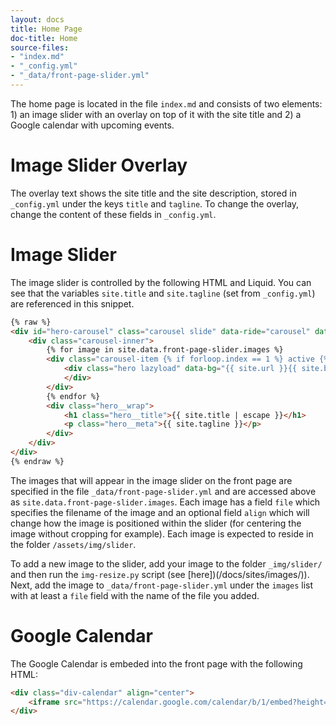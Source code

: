 ```yaml
---
layout: docs
title: Home Page
doc-title: Home
source-files:
- "index.md"
- "_config.yml"
- "_data/front-page-slider.yml"
---
```


The home page is located in the file `index.md` and consists of two elements: 1) an image slider with an overlay on top of it with the site title and 2) a Google calendar with upcoming events.

# Image Slider Overlay

The overlay text shows the site title and the site description, stored in `_config.yml` under the keys `title` and `tagline`. To change the overlay, change the content of these fields in `_config.yml`.

# Image Slider

The image slider is controlled by the following HTML and Liquid. You can see that the variables `site.title` and `site.tagline` (set from `_config.yml`) are referenced in this snippet.
```html
{% raw %}
<div id="hero-carousel" class="carousel slide" data-ride="carousel" data-pause="false" data-interval="7000">
    <div class="carousel-inner">
        {% for image in site.data.front-page-slider.images %}
        <div class="carousel-item {% if forloop.index == 1 %} active {% endif %}">
            <div class="hero lazyload" data-bg="{{ site.url }}{{ site.baseurl }}/assets/img/slider/{{ image.file }}" {% if image.align %}style="background-position: {{ image.align }};"{% endif %}>
            </div>
        </div>
        {% endfor %}
        <div class="hero__wrap">
            <h1 class="hero__title">{{ site.title | escape }}</h1>
            <p class="hero__meta">{{ site.tagline }}</p>
        </div>
    </div>
</div>
{% endraw %}
```

The images that will appear in the image slider on the front page are specified in the file `_data/front-page-slider.yml` and are accessed above as `site.data.front-page-slider.images`. Each image has a field `file` which specifies the filename of the image and an optional field `align` which will change how the image is positioned within the slider (for centering the image without cropping for example). Each image is expected to reside in the folder `/assets/img/slider`.

To add a new image to the slider, add your image to the folder `_img/slider/` and then run the `img-resize.py` script (see [here])(/docs/sites/images/)). Next, add the image to `_data/front-page-slider.yml` under the `images` list with at least a `file` field with the name of the file you added.

# Google Calendar

The Google Calendar is embeded into the front page with the following HTML:

```html
<div class="div-calendar" align="center">
    <iframe src="https://calendar.google.com/calendar/b/1/embed?height=600&amp;wkst=1&amp;bgcolor=%23FFFFFF&amp;src=virginia.edu_2n5ng0l77qnkib1b4o731sb6ag%40group.calendar.google.com&amp;color=%232952A3&amp;ctz=America%2FNew_York" style="border-width:0" width="800" height="600" frameborder="0" scrolling="no"></iframe>
</div>
```
